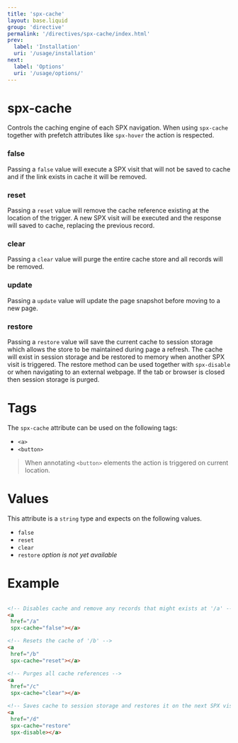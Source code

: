 ```yaml
---
title: 'spx-cache'
layout: base.liquid
group: 'directive'
permalink: '/directives/spx-cache/index.html'
prev:
  label: 'Installation'
  uri: '/usage/installation'
next:
  label: 'Options'
  uri: '/usage/options/'
---
```


# spx-cache

Controls the caching engine of each SPX navigation. When using `spx-cache` together with prefetch attributes like `spx-hover` the action is respected.

### false

Passing a `false` value will execute a SPX visit that will not be saved to cache and if the link exists in cache it will be removed.

### reset

Passing a `reset` value will remove the cache reference existing at the location of the trigger. A new SPX visit will be executed and the response will saved to cache, replacing the previous record.

### clear

Passing a `clear` value will purge the entire cache store and all records will be removed.

### update

Passing a `update` value will update the page snapshot before moving to a new page.

### restore

Passing a `restore` value will save the current cache to session storage which allows the store to be maintained during page a refresh. The cache will exist in session storage and be restored to memory when another SPX visit is triggered. The restore method can be used together with `spx-disable` or when navigating to an external webpage. If the tab or browser is closed then session storage is purged.

# Tags

The `spx-cache` attribute can be used on the following tags:

- `<a>`
- `<button>`

> When annotating `<button>` elements the action is triggered on current location.

# Values

This attribute is a `string` type and expects on the following values.

- `false`
- `reset`
- `clear`
- `restore` _option is not yet available_

# Example

<!-- prettier-ignore -->
```html

<!-- Disables cache and remove any records that might exists at '/a' -->
<a
 href="/a"
 spx-cache="false"></a>

<!-- Resets the cache of '/b' -->
<a
 href="/b"
 spx-cache="reset"></a>

<!-- Purges all cache references -->
<a
 href="/c"
 spx-cache="clear"></a>

<!-- Saves cache to session storage and restores it on the next SPX visit -->
<a
 href="/d"
 spx-cache="restore"
 spx-disable></a>
```

